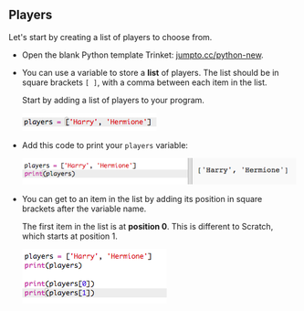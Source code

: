 ## Players

Let's start by creating a list of players to choose from.



+ Open the blank Python template Trinket: <a href="http://jumpto.cc/python-new" target="_blank">jumpto.cc/python-new</a>. 

+ You can use a variable to store a __list__ of players. The list should be in square brackets `[ ]`, with a comma between each item in the list. 

	Start by adding a list of players to your program.

	![screenshot](images/team-create-players.png)

+ Add this code to print your `players` variable:

	![screenshot](images/team-print-players.png)

+ You can get to an item in the list by adding its position in square brackets after the variable name.

	The first item in the list is at __position 0__. This is different to Scratch, which starts at position 1.

	![screenshot](images/team-print-players-index.png)



